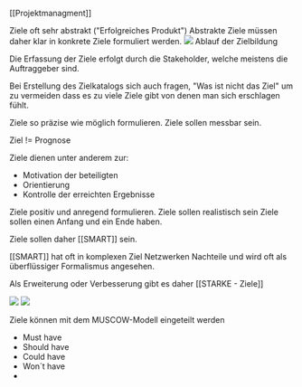 [[Projektmanagment]]

Ziele oft sehr abstrakt ("Erfolgreiches Produkt") 
Abstrakte Ziele müssen daher klar in konkrete Ziele formuliert werden. 
<img src="Pasted%20image%2020230920075800.png"/>
Ablauf der Zielbildung

Die Erfassung der Ziele erfolgt durch die Stakeholder, welche meistens die Auftraggeber sind. 

Bei Erstellung des Zielkatalogs sich auch fragen, "Was ist nicht das Ziel" um zu vermeiden dass es zu viele Ziele gibt von denen man sich erschlagen fühlt.

Ziele so präzise wie möglich formulieren.
Ziele sollen messbar sein.

Ziel != Prognose

Ziele dienen unter anderem zur:
- Motivation der beteiligten
- Orientierung
- Kontrolle der erreichten Ergebnisse


Ziele positiv und anregend formulieren.
Ziele sollen realistisch sein
Ziele sollen einen Anfang und ein Ende haben.

Ziele sollen daher [[SMART]] sein.

[[SMART]] hat oft in komplexen Ziel Netzwerken Nachteile und wird oft als überflüssiger Formalismus angesehen.

Als Erweiterung oder Verbesserung gibt es daher [[STARKE - Ziele]]

<img src="Pasted%20image%2020230920081615.png"/>

<img src="Pasted%20image%2020230920081621.png"/>


Ziele können mit dem MUSCOW-Modell eingeteilt werden
- Must have
- Should have
- Could have 
- Won´t have
- 